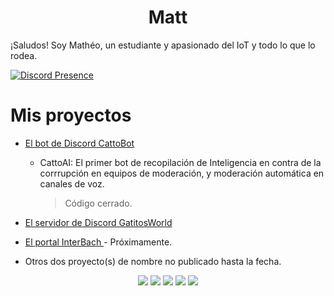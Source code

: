 <h1 align="center">
  <b>Matt</b>
</h1>

¡Saludos! Soy Mathéo, un estudiante y apasionado del IoT y todo lo que lo rodea.
<br>

[![Discord Presence](https://lanyard.cnrad.dev/api/216746923070062593)](https://discord.com/users/216746923070062593)

# Mis proyectos
- [El bot de Discord CattoBot](https://github.com/CattoBot)
  - CattoAI: El primer bot de recopilación de Inteligencia en contra de la corrrupción en equipos de moderación, y moderación automática en canales de voz.
    > Código cerrado.
- [El servidor de Discord GatitosWorld]([https://discord.gg/gatitos)

- [El portal InterBach ](https://interbach.org/) - Próximamente.
- Otros dos proyecto(s) de nombre no publicado hasta la fecha.

<p>
<div align="center">
  <img src="https://img.shields.io/badge/-HTML-c58545?style=for-the-badge&logo=html5&logoColor=c58545&labelColor=282828">
  <img src="https://img.shields.io/badge/-CSS-d1a01f?style=for-the-badge&logo=css3&logoColor=d1a01f&labelColor=282828">
  <img src="https://img.shields.io/badge/-Python-98b982?style=for-the-badge&logo=python&logoColor=98b982&labelColor=282828">
  <img src="https://img.shields.io/badge/JavaScript-323330?style=for-the-badge&logo=javascript&logoColor=282828">
  <img src="https://img.shields.io/badge/TypeScript-007ACC?style=for-the-badge&logo=typescript&logoColor=282828">
</div>
</p>
<!-- CREDITS TO Abhigyan -->
